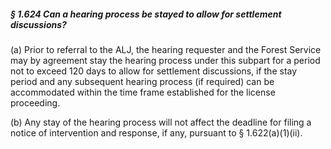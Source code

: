 ##### § 1.624 Can a hearing process be stayed to allow for settlement discussions? #####

(a) Prior to referral to the ALJ, the hearing requester and the Forest Service may by agreement stay the hearing process under this subpart for a period not to exceed 120 days to allow for settlement discussions, if the stay period and any subsequent hearing process (if required) can be accommodated within the time frame established for the license proceeding.

(b) Any stay of the hearing process will not affect the deadline for filing a notice of intervention and response, if any, pursuant to § 1.622(a)(1)(ii).